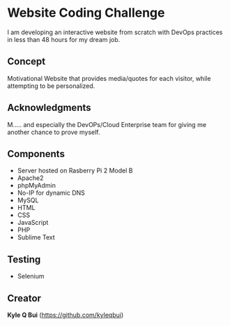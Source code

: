 # Website Coding Challenge

I am developing an interactive website from scratch with DevOps practices in less than 48 hours for my dream job.

## Concept

Motivational Website that provides media/quotes for each visitor, while attempting to be personalized.

## Acknowledgments

M..... and especially the DevOPs/Cloud Enterprise team for giving me another chance to prove myself.

## Components

* Server hosted on Rasberry Pi 2 Model B
* Apache2
* phpMyAdmin
* No-IP for dynamic DNS
* MySQL
* HTML
* CSS
* JavaScript
* PHP
* Sublime Text

## Testing

* Selenium

## Creator

**Kyle Q Bui** (https://github.com/kyleqbui)
